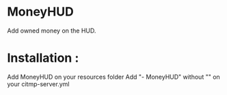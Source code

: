 # MoneyHUD
Add owned money on the HUD.

# Installation :
Add MoneyHUD on your resources folder
Add "- MoneyHUD" without "" on your citmp-server.yml
